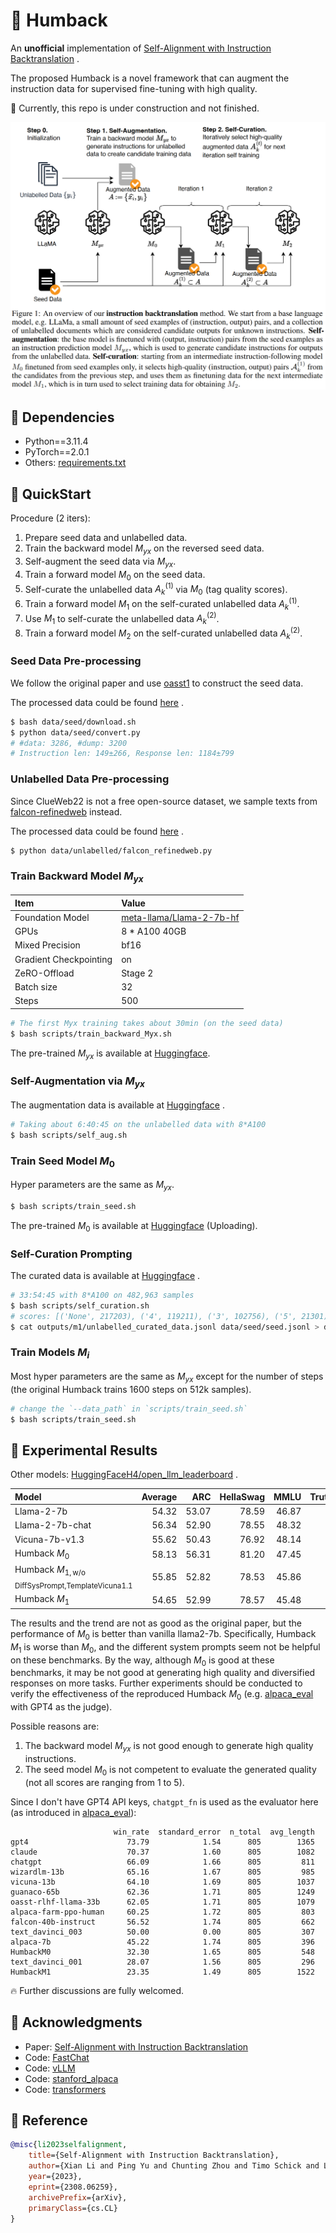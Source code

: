 # 🐋 Humback

An **unofficial** implementation of [Self-Alignment with Instruction Backtranslation](https://arxiv.org/pdf/2308.06259.pdf) .

The proposed Humback is a novel framework that can augment the instruction data for supervised fine-tuning with high quality.

🚧 Currently, this repo is under construction and not finished.

![Humback Framework](./figs/humback.png)

## 🌴 Dependencies

- Python==3.11.4
- PyTorch==2.0.1
- Others: [requirements.txt](./requirements.txt)

## 🚀 QuickStart

Procedure (2 iters):
1. Prepare seed data and unlabelled data.
2. Train the backward model $M_{yx}$ on the reversed seed data.
3. Self-augment the seed data via $M_{yx}$.
4. Train a forward model $M_{0}$ on the seed data.
5. Self-curate the unlabelled data $A_{k}^{(1)}$ via $M_{0}$ (tag quality scores).
6. Train a forward model $M_{1}$ on the self-curated unlabelled data $A_{k}^{(1)}$.
7. Use $M_{1}$ to self-curate the unlabelled data $A_{k}^{(2)}$.
8. Train a forward model $M_{2}$ on the self-curated unlabelled data $A_{k}^{(2)}$.

### Seed Data Pre-processing

We follow the original paper and use [oasst1](https://huggingface.co/datasets/OpenAssistant/oasst1) to construct the seed data.

The processed data could be found [here](https://github.com/Spico197/Humback/releases/tag/data) .

```bash
$ bash data/seed/download.sh
$ python data/seed/convert.py
# #data: 3286, #dump: 3200
# Instruction len: 149±266, Response len: 1184±799
```

### Unlabelled Data Pre-processing

Since ClueWeb22 is not a free open-source dataset, we sample texts from [falcon-refinedweb](https://huggingface.co/datasets/tiiuae/falcon-refinedweb) instead.

The processed data could be found [here](https://github.com/Spico197/Humback/releases/tag/data) .

```bash
$ python data/unlabelled/falcon_refinedweb.py
```

### Train Backward Model $M_{yx}$

| Item                   | Value                                                                       |
| :--------------------- | :-------------------------------------------------------------------------- |
| Foundation Model       | [meta-llama/Llama-2-7b-hf](https://huggingface.co/meta-llama/Llama-2-7b-hf) |
| GPUs                   | 8 * A100 40GB                                                               |
| Mixed Precision        | bf16                                                                        |
| Gradient Checkpointing | on                                                                          |
| ZeRO-Offload           | Stage 2                                                                     |
| Batch size             | 32                                                                          |
| Steps                  | 500                                                                         |

```bash
# The first Myx training takes about 30min (on the seed data)
$ bash scripts/train_backward_Myx.sh
```

The pre-trained $M_{yx}$ is available at [Huggingface](https://huggingface.co/Spico/Humback-Myx).

### Self-Augmentation via $M_{yx}$

The augmentation data is available at [Huggingface](https://huggingface.co/datasets/Spico/Humback/blob/main/unlabelled_gen_instruction.jsonl) .

```bash
# Taking about 6:40:45 on the unlabelled data with 8*A100
$ bash scripts/self_aug.sh
```

### Train Seed Model $M_{0}$

Hyper parameters are the same as $M_{yx}$.

```bash
$ bash scripts/train_seed.sh
```

The pre-trained $M_{0}$ is available at [Huggingface](https://huggingface.co/Spico/Humback-M0) (Uploading).

### Self-Curation Prompting

The curated data is available at [Huggingface](https://huggingface.co/datasets/Spico/Humback/blob/main/unlabelled_curated_data.jsonl) .

```bash
# 33:54:45 with 8*A100 on 482,963 samples
$ bash scripts/self_curation.sh
# scores: [('None', 217203), ('4', 119211), ('3', 102756), ('5', 21301), ('1', 13083), ('2', 9288), ('8', 19), ('0', 15), ('9', 14), ('7', 11), ('6', 9), ('10', 4), ('91', 3), ('83', 2), ('20', 2), ('14', 2), ('75', 2), ('92', 2), ('72', 1), ('93', 1), ('28', 1), ('19', 1), ('728', 1), ('17', 1), ('16', 1), ('100', 1), ('237', 1), ('13', 1), ('73', 1), ('38', 1), ('87', 1), ('94', 1), ('98', 1), ('64', 1), ('52', 1), ('27', 1), ('24', 1), ('762', 1), ('266', 1), ('225', 1), ('80', 1), ('267', 1), ('99', 1), ('90', 1), ('63', 1), ('97', 1), ('78', 1), ('40', 1), ('1986', 1), ('47', 1), ('66', 1), ('45', 1), ('10502', 1), ('21', 1)]
$ cat outputs/m1/unlabelled_curated_data.jsonl data/seed/seed.jsonl > data/curated/m1.jsonl
```

### Train Models $M_{i}$

Most hyper parameters are the same as $M_{yx}$ except for the number of steps (the original Humback trains 1600 steps on 512k samples).

```bash
# change the `--data_path` in `scripts/train_seed.sh`
$ bash scripts/train_seed.sh
```

## 📑 Experimental Results

Other models: [HuggingFaceH4/open_llm_leaderboard](https://huggingface.co/spaces/HuggingFaceH4/open_llm_leaderboard) .

| Model                                                      | Average |   ARC | HellaSwag |  MMLU | TruthfulQA |
| :--------------------------------------------------------- | ------: | ----: | --------: | ----: | ---------: |
| Llama-2-7b                                                 |   54.32 | 53.07 |     78.59 | 46.87 |      38.76 |
| Llama-2-7b-chat                                            |   56.34 | 52.90 |     78.55 | 48.32 |      45.57 |
| Vicuna-7b-v1.3                                             |   55.62 | 50.43 |     76.92 | 48.14 |      47.01 |
| Humback $M_{0}$                                            |   58.13 | 56.31 |     81.20 | 47.45 |      47.59 |
| Humback $M_{1,\text{w/o DiffSysPrompt,TemplateVicuna1.1}}$ |   55.85 | 52.82 |     78.53 | 45.86 |      46.21 |
| Humback $M_{1}$                                            |   54.65 | 52.99 |     78.57 | 45.48 |      41.54 |

The results and the trend are not as good as the original paper, but the performance of $M_{0}$ is better than vanilla llama2-7b.
Specifically, Humback $M_{1}$ is worse than $M_{0}$, and the different system prompts seem not be helpful on these benchmarks.
By the way, although $M_{0}$ is good at these benchmarks, it may be not good at generating high quality and diversified responses on more tasks.
Further experiments should be conducted to verify the effectiveness of the reproduced Humback $M_{0}$ (e.g. [alpaca_eval](https://github.com/tatsu-lab/alpaca_eval) with GPT4 as the judge).

Possible reasons are:
1. The backward model $M_{yx}$ is not good enough to generate high quality instructions.
2. The seed model $M_{0}$ is not competent to evaluate the generated quality (not all scores are ranging from 1 to 5).

Since I don't have GPT4 API keys, `chatgpt_fn` is used as the evaluator here (as introduced in [alpaca_eval](https://github.com/tatsu-lab/alpaca_eval)):

```
                       win_rate  standard_error  n_total  avg_length
gpt4                      73.79            1.54      805        1365
claude                    70.37            1.60      805        1082
chatgpt                   66.09            1.66      805         811
wizardlm-13b              65.16            1.67      805         985
vicuna-13b                64.10            1.69      805        1037
guanaco-65b               62.36            1.71      805        1249
oasst-rlhf-llama-33b      62.05            1.71      805        1079
alpaca-farm-ppo-human     60.25            1.72      805         803
falcon-40b-instruct       56.52            1.74      805         662
text_davinci_003          50.00            0.00      805         307
alpaca-7b                 45.22            1.74      805         396
HumbackM0                 32.30            1.65      805         548
text_davinci_001          28.07            1.56      805         296
HumbackM1                 23.35            1.49      805        1522
```

🔥 Further discussions are fully welcomed.

## 💌 Acknowledgments

- Paper: [Self-Alignment with Instruction Backtranslation](https://arxiv.org/pdf/2308.06259.pdf)
- Code: [FastChat](https://github.com/lm-sys/FastChat)
- Code: [vLLM](https://github.com/vllm-project/vllm)
- Code: [stanford_alpaca](https://github.com/tatsu-lab/stanford_alpaca)
- Code: [transformers](https://huggingface.co/transformers/)

## 📜 Reference

```bibtex
@misc{li2023selfalignment,
    title={Self-Alignment with Instruction Backtranslation},
    author={Xian Li and Ping Yu and Chunting Zhou and Timo Schick and Luke Zettlemoyer and Omer Levy and Jason Weston and Mike Lewis},
    year={2023},
    eprint={2308.06259},
    archivePrefix={arXiv},
    primaryClass={cs.CL}
}
```
